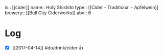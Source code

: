 is:: [[cider]]
name:: Holy Shishito
type:: [[Cider - Traditional - Apfelwein]]
brewery:: [[Bull City Ciderworks]]
abv:: 6

# Log
- [x] [[2017-04-14]] #do/drink/cider 👍
